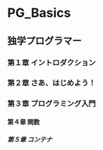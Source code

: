 # PG_Basics
## 独学プログラマー
### 第１章 イントロダクション
### 第２章 さあ、はじめよう！
### 第３章 プログラミング入門　
#### 第４章 関数
##### 第５章 コンテナ


